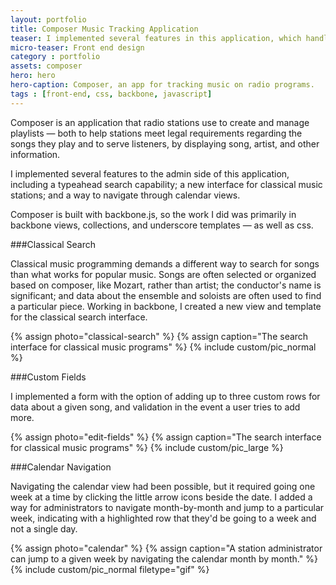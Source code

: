 ```yaml
---
layout: portfolio
title: Composer Music Tracking Application
teaser: I implemented several features in this application, which handles music playlists for public radio stations.
micro-teaser: Front end design
category : portfolio
assets: composer
hero: hero
hero-caption: Composer, an app for tracking music on radio programs.
tags : [front-end, css, backbone, javascript]
---
```


Composer is an application that radio stations use to create and manage playlists — both to help stations meet legal requirements regarding the songs they play and to serve listeners, by displaying song, artist, and other information. 

I implemented several features to the admin side of this application, including a typeahead search capability; a new interface for classical music stations; and a way to navigate through calendar views. 

Composer is built with backbone.js, so the work I did was primarily in backbone views, collections, and underscore templates — as well as css. 

###Classical Search

Classical music programming demands a different way to search for songs than what works for popular music. Songs are often selected or organized based on composer, like Mozart, rather than artist; the conductor's name is significant; and data about the ensemble and soloists are often used to find a particular piece. Working in backbone, I created a new view and template for the classical search interface.

{% assign photo="classical-search" %}
{% assign caption="The search interface for classical music programs" %}
{% include custom/pic_normal %}

###Custom Fields

I implemented a form with the option of adding up to three custom rows for data about a given song, and validation in the event a user tries to add more. 

{% assign photo="edit-fields" %}
{% assign caption="The search interface for classical music programs" %}
{% include custom/pic_large %}

###Calendar Navigation

Navigating the calendar view had been possible, but it required going one week at a time by clicking the little arrow icons beside the date. I added a way for administrators to navigate month-by-month and jump to a particular week, indicating with a highlighted row that they'd be going to a week and not a single day.

{% assign photo="calendar" %}
{% assign caption="A station administrator can jump to a given week by navigating the calendar month by month." %}
{% include custom/pic_normal filetype="gif" %}